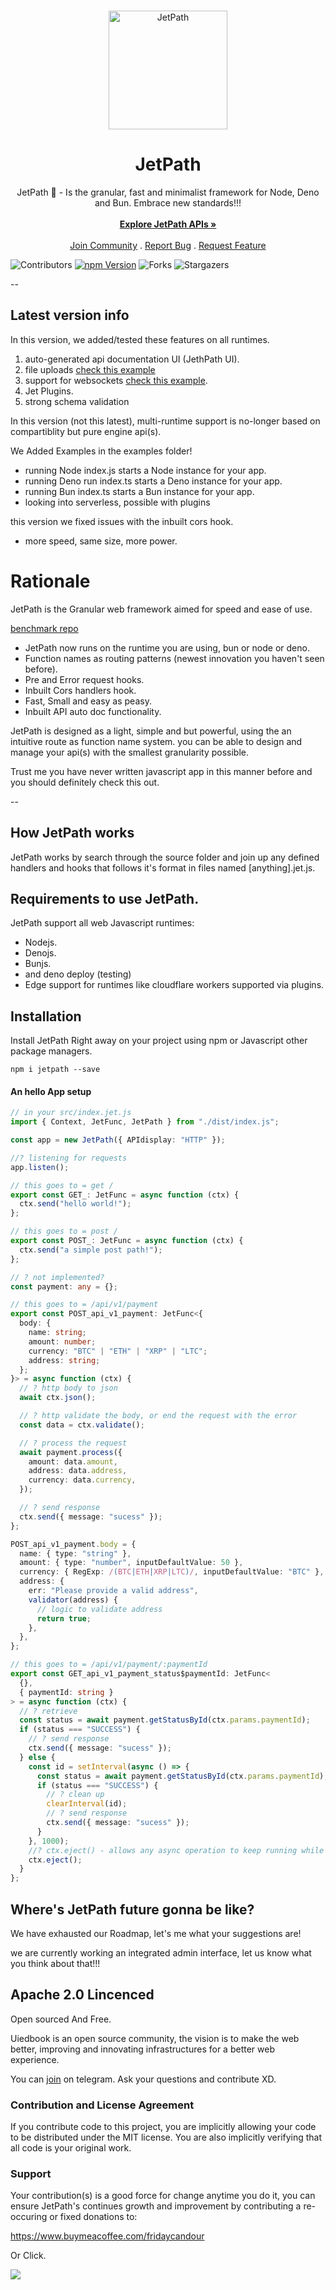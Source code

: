 <br/>
<p align="center">
     <img src="icon.webp" alt="JetPath" width="190" height="190">

<h1 align="center">JetPath</h1>

<p align="center">
    JetPath 🚀 - Is the granular, fast and minimalist framework for Node, Deno and Bun. Embrace new standards!!!
    <br/>
    <br/>
    <a href="https://github.com/uiedbook/JetPath#examples"><strong>Explore JetPath APIs »</strong></a>
    <br/>
    <br/>
    <a href="https://t.me/uiedbookHQ">Join Community</a>
    .
    <a href="https://github.com/uiedbook/JetPath/issues">Report Bug</a>
    .
    <a href="https://github.com/uiedbook/JetPath/issues">Request Feature</a>
  </p>
</p>

![Contributors](https://img.shields.io/github/contributors/uiedbook/JetPath?color=dark-green)
[![npm Version](https://img.shields.io/npm/v/jetpath.svg)](https://www.npmjs.com/package/JetPath)
![Forks](https://img.shields.io/github/forks/uiedbook/JetPath?style=social)
![Stargazers](https://img.shields.io/github/stars/uiedbook/JetPath?style=social)

--

## Latest version info

In this version, we added/tested these features on all runtimes.

1. auto-generated api documentation UI (JethPath UI).
2. file uploads [check this example](tests/uploading-files.md)
3. support for websockets [check this example](tests/websockets-usage.md).
4. Jet Plugins.
5. strong schema validation

In this version (not this latest), multi-runtime support is no-longer based on
compartiblity but pure engine api(s).

We Added Examples in the examples folder!

- running Node index.js starts a Node instance for your app.
- running Deno run index.ts starts a Deno instance for your app.
- running Bun index.ts starts a Bun instance for your app.
- looking into serverless, possible with plugins

this version we fixed issues with the inbuilt cors hook.

- more speed, same size, more power.

# Rationale

JetPath is the Granular web framework aimed for speed and ease of use.

[benchmark repo](https://github.com/FridayCandour/jetpath-benchmark)

- JetPath now runs on the runtime you are using, bun or node or deno.
- Function names as routing patterns (newest innovation you haven't seen
  before).
- Pre and Error request hooks.
- Inbuilt Cors handlers hook.
- Fast, Small and easy as peasy.
- Inbuilt API auto doc functionality.

JetPath is designed as a light, simple and but powerful, using the an intuitive
route as function name system. you can be able to design and manage your api(s)
with the smallest granularity possible.

Trust me you have never written javascript app in this manner before and you should definitely check
this out.

--

## How JetPath works

JetPath works by search through the source folder and join up any defined
handlers and hooks that follows it's format in files named [anything].jet.js.

## Requirements to use JetPath.

JetPath support all web Javascript runtimes:

- Nodejs.
- Denojs.
- Bunjs.
- and deno deploy (testing)
- Edge support for runtimes like cloudflare workers supported via plugins.

## Installation

Install JetPath Right away on your project using npm or Javascript other package
managers.

```
npm i jetpath --save
```

#### An hello App setup

```ts
// in your src/index.jet.js
import { Context, JetFunc, JetPath } from "./dist/index.js";

const app = new JetPath({ APIdisplay: "HTTP" });

//? listening for requests
app.listen();

// this goes to = get /
export const GET_: JetFunc = async function (ctx) {
  ctx.send("hello world!");
};

// this goes to = post /
export const POST_: JetFunc = async function (ctx) {
  ctx.send("a simple post path!");
};

// ? not implemented?
const payment: any = {};

// this goes to = /api/v1/payment
export const POST_api_v1_payment: JetFunc<{
  body: {
    name: string;
    amount: number;
    currency: "BTC" | "ETH" | "XRP" | "LTC";
    address: string;
  };
}> = async function (ctx) {
  // ? http body to json
  await ctx.json();

  // ? http validate the body, or end the request with the error
  const data = ctx.validate();

  // ? process the request
  await payment.process({
    amount: data.amount,
    address: data.address,
    currency: data.currency,
  });

  // ? send response
  ctx.send({ message: "sucess" });
};

POST_api_v1_payment.body = {
  name: { type: "string" },
  amount: { type: "number", inputDefaultValue: 50 },
  currency: { RegExp: /(BTC|ETH|XRP|LTC)/, inputDefaultValue: "BTC" },
  address: {
    err: "Please provide a valid address",
    validator(address) {
      // logic to validate address
      return true;
    },
  },
};

// this goes to = /api/v1/payment/:paymentId
export const GET_api_v1_payment_status$paymentId: JetFunc<
  {},
  { paymentId: string }
> = async function (ctx) {
  // ? retrieve
  const status = await payment.getStatusById(ctx.params.paymentId);
  if (status === "SUCCESS") {
    // ? send response
    ctx.send({ message: "sucess" });
  } else {
    const id = setInterval(async () => {
      const status = await payment.getStatusById(ctx.params.paymentId);
      if (status === "SUCCESS") {
        // ? clean up
        clearInterval(id);
        // ? send response
        ctx.send({ message: "sucess" });
      }
    }, 1000);
    //? ctx.eject() - allows any async operation to keep running while the function done exicutiong, always call it last
    ctx.eject();
  }
};
```

## Where's JetPath future gonna be like?

We have exhausted our Roadmap, let's me what your suggestions are!

we are currently working an integrated admin interface, let us know what you
think about that!!!

## Apache 2.0 Lincenced

Open sourced And Free.

Uiedbook is an open source community, the vision is to make the web better,
improving and innovating infrastructures for a better web experience.

You can [join]("https://t.me/UiedbookHQ") on telegram. Ask your questions and
contribute XD.

### Contribution and License Agreement

If you contribute code to this project, you are implicitly allowing your code to
be distributed under the MIT license. You are also implicitly verifying that all
code is your original work.

### Support

Your contribution(s) is a good force for change anytime you do it, you can
ensure JetPath's continues growth and improvement by contributing a re-occuring
or fixed donations to:

https://www.buymeacoffee.com/fridaycandour

Or Click.

<a href="https://www.buymeacoffee.com/fridaycandour"><img src="https://img.buymeacoffee.com/button-api/?text=Buy us a coffee&emoji=&slug=fridaycandour&button_colour=FFDD00&font_colour=000000&outline_colour=000000&coffee_colour=ffffff" /></a>
